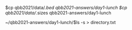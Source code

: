 $cp qbb2021/data/*.bed  qbb2021-answers/day1-lunch
$cp qbb2021/data/*.sizes  qbb2021-answers/day1-lunch

~/qbb2021-answers/day1-lunch/$ls -s > directory.txt
